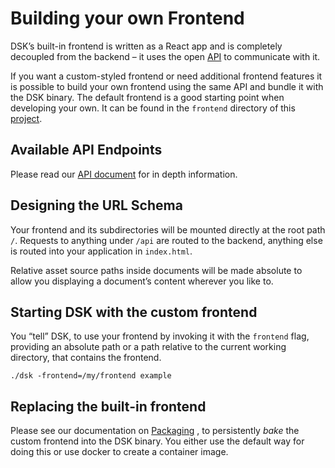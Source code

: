 # Building your own Frontend

DSK’s built-in frontend is written as a React app and is completely decoupled from the backend – it uses the open [API](../API) to communicate with it.

If you want a custom-styled frontend or need additional frontend features it is possible to build your own frontend using the same API and bundle it with the DSK binary. The default frontend is a good starting point when developing your own. It can be found in the `frontend` directory of this [project](http://github.com/atelierdisko/dsk).

## Available API Endpoints
Please read our [API document](../API) for in depth information.

## Designing the URL Schema
Your frontend and its subdirectories will be mounted directly at the root path `/`. Requests to anything under `/api` are routed to the backend, anything else is routed into your application in `index.html`. 

Relative asset source paths inside documents will be made absolute to allow you displaying a document’s content wherever you like to.

## Starting DSK with the custom frontend
You “tell” DSK, to use your frontend by invoking it with the `frontend` flag, providing an absolute path or a path relative to the current working directory, that contains the frontend.

```shell
./dsk -frontend=/my/frontend example
```

## Replacing the built-in frontend
Please see our documentation on  [Packaging](/DSK-in-Production/Packaging) , to persistently _bake_ the custom frontend into the DSK binary. You either use the default way for doing this or use docker to create a container image.